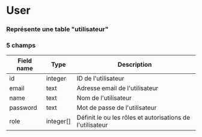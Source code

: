 # User

### Représente une table "utilisateur"

### 5 champs

| Field name | Type      | Description                                               |
| ---------- | --------- | --------------------------------------------------------- |
| id         | integer   | ID de l'utilisateur                                       |
| email      | text      | Adresse email de l'utilisateur                            |
| name       | text      | Nom de l'utilisateur                                      |
| password   | text      | Mot de passe de l'utilisateur                             |
| role       | integer[] | Définit le ou les rôles et autorisations de l'utilisateur |
